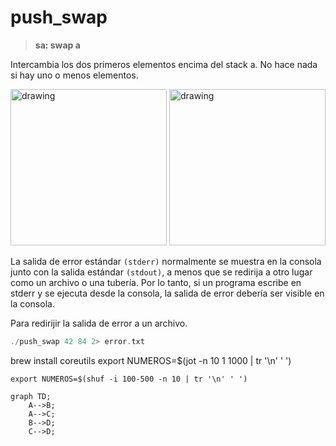 # push_swap

> **sa: swap a**

 Intercambia los dos primeros elementos encima del stack a. No hace nada si hay uno o menos elementos.

<img src="https://github.com/nach131/push_swap/blob/Two-Struct/img/sa__swap_a.png" alt="drawing" width="250"/>

<img src="https://github.com/nach131/push_swap/blob/Two-Struct/img/push_swap/sa__swap_a.png" alt="drawing" width="250"/>


La salida de error estándar `(stderr)` normalmente se muestra en la consola junto con la salida estándar `(stdout)`, a menos que se redirija a otro lugar como un archivo o una tubería. Por lo tanto, si un programa escribe en stderr y se ejecuta desde la consola, la salida de error debería ser visible en la consola.

Para redirijir la salida de error a un archivo.

```c
./push_swap 42 84 2> error.txt
```


brew install coreutils
	export NUMEROS=$(jot -n 10 1 1000 | tr '\n' ' ')


	export NUMEROS=$(shuf -i 100-500 -n 10 | tr '\n' ' ')



```mermaid
graph TD;
    A-->B;
    A-->C;
    B-->D;
    C-->D;
```
